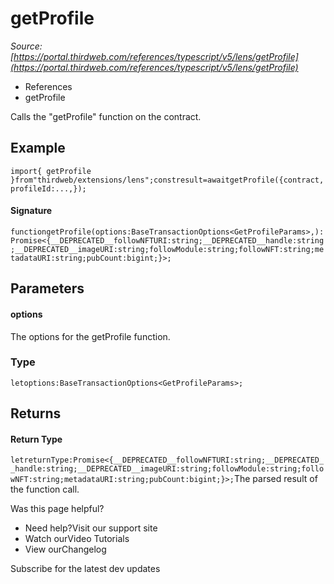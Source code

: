 # getProfile

*Source: [https://portal.thirdweb.com/references/typescript/v5/lens/getProfile](https://portal.thirdweb.com/references/typescript/v5/lens/getProfile)*

* References
* getProfile

Calls the "getProfile" function on the contract.

## Example

`import{ getProfile }from"thirdweb/extensions/lens";constresult=awaitgetProfile({contract,profileId:...,});`
#### Signature

`functiongetProfile(options:BaseTransactionOptions<GetProfileParams>,):Promise<{__DEPRECATED__followNFTURI:string;__DEPRECATED__handle:string;__DEPRECATED__imageURI:string;followModule:string;followNFT:string;metadataURI:string;pubCount:bigint;}>;`
## Parameters

#### options

The options for the getProfile function.

### Type

`letoptions:BaseTransactionOptions<GetProfileParams>;`
## Returns

#### Return Type

`letreturnType:Promise<{__DEPRECATED__followNFTURI:string;__DEPRECATED__handle:string;__DEPRECATED__imageURI:string;followModule:string;followNFT:string;metadataURI:string;pubCount:bigint;}>;`The parsed result of the function call.

Was this page helpful?

* Need help?Visit our support site
* Watch ourVideo Tutorials
* View ourChangelog

Subscribe for the latest dev updates

